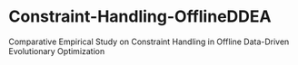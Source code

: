 # Constraint-Handling-OfflineDDEA
Comparative Empirical Study on Constraint Handling in Offline Data-Driven Evolutionary Optimization
